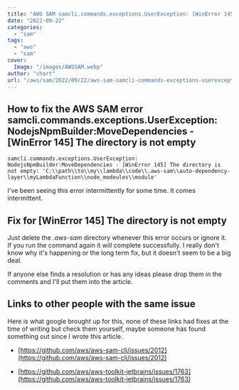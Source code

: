 ```yaml
---
title: "AWS SAM samcli.commands.exceptions.UserException: [WinError 145] The directory is not empty"
date: "2022-09-22"
categories: 
  - "sam"
tags: 
  - "aws"
  - "sam"
cover:
  Image: "/images/AWSSAM.webp"
author: "chart"
url: "/aws/sam/2022/09/22/aws-sam-samcli-commands-exceptions-userexception-winerror-145-the-directory-is-not-empty/"
---
```


## How to fix the AWS SAM error samcli.commands.exceptions.UserException: NodejsNpmBuilder:MoveDependencies - \[WinError 145\] The directory is not empty

```
samcli.commands.exceptions.UserException: NodejsNpmBuilder:MoveDependencies - [WinError 145] The directory is not empty: 'C:\\path\\to\\my\\lambda\\code\\.aws-sam\\auto-dependency-layer\\myLambdaFunction\\node_modeules\\module'
```

I've been seeing this error intermittently for some time. It comes intermittent.

## Fix for \[WinError 145\] The directory is not empty

Just delete the _.aws-sam_ directory whenever this error occurs or ignore it. If you run the command again it will complete successfully. I really don't know why it's happening or the long term fix, but it doesn't seem to be a big deal.

If anyone else finds a resolution or has any ideas please drop them in the comments and I'll put them into the article.

## Links to other people with the same issue

Here is what google brought up for this, none of these links had fixes at the time of writing but check them yourself, maybe someone has found something out since I wrote this article.

- [https://github.com/aws/aws-sam-cli/issues/2012](https://github.com/aws/aws-sam-cli/issues/2012)

- [https://github.com/aws/aws-toolkit-jetbrains/issues/1763](https://github.com/aws/aws-toolkit-jetbrains/issues/1763)
